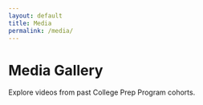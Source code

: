 ```yaml
---
layout: default
title: Media
permalink: /media/
---
```


<h1 class="text-primary">Media Gallery</h1>
<p>Explore videos from past College Prep Program cohorts.</p>

<div id="media-gallery" class="row row-cols-1 row-cols-md-2 row-cols-lg-3 g-4 mt-4"></div>

<script crossorigin src="https://unpkg.com/react@18/umd/react.production.min.js"></script>
<script crossorigin src="https://unpkg.com/react-dom@18/umd/react-dom.production.min.js"></script>
<script>
  const videos = [
    {
      title: "CPP2018 Final Movie",
      url: "http://www.youtube.com/watch?v=56bqGRyY17s",
      published: "2019-02-05",
      views: 274,
      likes: 2
    },
    {
      title: "CPP2017 Final Movie",
      url: "http://www.youtube.com/watch?v=o89eb4ad_N0",
      published: "2017-08-14",
      views: 384,
      likes: 8
    },
    {
      title: "CPP2016 Final Movie",
      url: "http://www.youtube.com/watch?v=syT7ih9DmYI",
      published: "2017-03-05",
      views: 242,
      likes: 0
    },
    {
      title: "CPP2014 Movie",
      url: "http://www.youtube.com/watch?v=nTqBhSket8Y",
      published: "2014-08-25",
      views: 305,
      likes: 1
    },
    {
      title: "CPP2013 Class Movie",
      url: "http://www.youtube.com/watch?v=Q-FVgrbrot4",
      published: "2014-02-13",
      views: 113,
      likes: 0
    }
  ];

  function VideoCard({ video }) {
    const videoId = new URL(video.url).searchParams.get("v");
    const embedUrl = `https://www.youtube.com/embed/${videoId}`;
    return React.createElement(
      "div",
      { className: "col" },
      React.createElement(
        "div",
        { className: "card h-100 shadow-sm" },
        React.createElement(
          "div",
          { className: "ratio ratio-16x9" },
          React.createElement("iframe", {
            src: embedUrl,
            title: video.title,
            allowFullScreen: true
          })
        ),
        React.createElement(
          "div",
          { className: "card-body" },
          React.createElement("h5", { className: "card-title" }, video.title),
          React.createElement(
            "p",
            { className: "card-text mb-1 text-muted small" },
            `Published: ${video.published}`
          ),
          React.createElement(
            "p",
            { className: "card-text small" },
            `Views: ${video.views} • Likes: ${video.likes}`
          )
        )
      )
    );
  }

  function App() {
    return React.createElement(
      React.Fragment,
      null,
      videos.map((video, index) =>
        React.createElement(VideoCard, { video, key: index })
      )
    );
  }

  const root = ReactDOM.createRoot(document.getElementById("media-gallery"));
  root.render(React.createElement(App));
</script>

